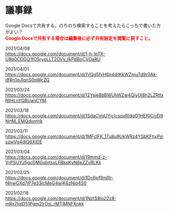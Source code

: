 # 議事録

Google Docsで共有する。のちのち検索することを考えたらこっちで書いた方がよい？  
**<font color="red">Google Docsで共有する場合は編集後に必ず共有設定を閲覧に戻すこと。</font>**

2021/04/08  
https://docs.google.com/document/d/1-h-IpTX-U8b0CDGQ1fO5rypLLT2OVv_fkPdBoCVOaRU

2021/04/01  
https://docs.google.com/document/d/1VQg5fvH6n44tKkWZmuTd9r0Ak-dfRn1qJIqnS0pWcZQ

2021/03/24  
https://docs.google.com/document/d/12Ysje8bBWUhWZw4QiyOl8h2LZRtIxNtHLnYQBUanCYM

2021/03/18  
https://docs.google.com/document/d/1SdaCVqUYjcIcsqxRIdgO1HEf0CivD9NrtM_EMQdomhk

2021/03/11  
https://docs.google.com/document/d/1MFclFK_17u8u9UkWRz4YSbKFhxPsiszwVg4dIQ6XjDE

2021/03/04  
https://docs.google.com/document/d/19mmd-z-VrPSUYJ5gcDMGsbjtsxLFBkoKyN6eZZvRLKk

2021/02/25  
https://docs.google.com/document/d/1Dc6pf9mllIr-f4hwGXd7jP7e33jcMeG4wjK6zNjp4S0

2021/02/18  
https://docs.google.com/document/d/1NztS8io22z8-mRx7lqID51Pgm2IrOsl_rMTjMNFXnkk

